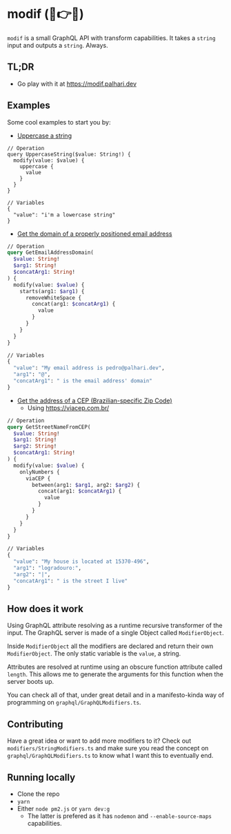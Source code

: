 # **modif** (🍖👉🥪)

`modif` is a small GraphQL API with transform capabilities. It takes a `string` input and outputs a `string`. Always.

## TL;DR

- Go play with it at https://modif.palhari.dev

## Examples

Some cool examples to start you by:

- [Uppercase a string](https://studio.apollographql.com/sandbox/explorer?endpoint=https%3A%2F%2Fmodif.palhari.dev%2F&explorerURLState=N4IgJg9gxgrgtgUwHYBcQC4QEcYIE4CeABAKoAOZ%2BUAhgM4IDKKeAlkgOYAUAJAG7UAbXOiJNWHAIQBKIsAA6SIkTgQwLAGYFO-IQhF9BuGfMVKiMClToJZCs2Z247ZgL7O3SFyAA0Ifq2oAIwEEWgwQEyU5P0MEaJFolgByOCJqIgEIAHcreiJaZjZ2aIUvFyA)

```data
// Operation
query UppercaseString($value: String!) {
  modify(value: $value) {
    uppercase {
      value
    }
  }
}

// Variables
{
  "value": "i'm a lowercase string"
}
```

- [Get the domain of a properly positioned email address](https://studio.apollographql.com/sandbox/explorer?endpoint=https%3A%2F%2Fmodif.palhari.dev%2F&explorerURLState=N4IgJg9gxgrgtgUwHYBcQC4QEcYIE4CeABAOIIoCicAhgJYA2AgmGHggM7sAiENtSACgA6SIkQAkAN2r1c6IgGUUefgHMAhCLHjqeVQEZ5SlUg1aJUCEijUUjPYcXK1mpAEoiwc3AhhaAMwIBaVkEeSkZXA8vUTEidhRdFHYBXQNwtP1o8ziiNh9JBAB1AAtaFAQFAAdqKARPHNyiS2tbVIdwlps7B2zYpriQ3EbcgF8RonH%2ByfMpqZAAGhBpFWoAI3oODBAYsSFlyIR9%2BX2AWWIEPnoiahY2TiJadiIqhFYIAAEa%2BhLdWgA6MAIST7BbmfaZY5EfYfUHgkBdWz2AxQ-aPZ4oEr1S50a63VgcdgAciIkD4SH2IlGIFGQA)

```graphql
// Operation
query GetEmailAddressDomain(
  $value: String!
  $arg1: String!
  $concatArg1: String!
) {
  modify(value: $value) {
    starts(arg1: $arg1) {
      removeWhiteSpace {
        concat(arg1: $concatArg1) {
          value
        }
      }
    }
  }
}

// Variables
{
  "value": "My email address is pedro@palhari.dev",
  "arg1": "@",
  "concatArg1": " is the email address' domain"
}
```

- [Get the address of a CEP (Brazilian-specific Zip Code)](https://studio.apollographql.com/sandbox/explorer?endpoint=https%3A%2F%2Fmodif.palhari.dev%2F&explorerURLState=N4IgJg9gxgrgtgUwHYBcQC4QEcYIE4CeABAOIIoDKKeC5AcgIaIBieEcAwgKIAKAFAB0kRIgBIAbgwA2udESp4AlkgDmAQiEjRDPCoCMchcvWaxOlQCZD1YxuFioEJFAYoAgroPybquwEoiYFM4CDBFADMCPkkZBDkJaVwAoPsRJykCOngAI3wAZ0DTERFxRQZuHkLU4pFclAB3WiQ%2Bcy9tTwAaInMrM10LZKKa4sdnVxbPeNGXd09B6uHimNwhxYBfVeKNhaJtmr3doW2QDpBJJQZsqQQ8jBAUkQEzxIQnuSeAWWIACwgYPIQREUBSk0FcCDA3RQRD0AFYAMwAdgADABaAAsAE4AGxPDqmJ6tN5EJ6glR4BiQGBsdB4gkgHrEp4AHzp9ie01cHn0TJAQIKKG%2BgLy1Fo0IAkkQpIpxK8QEcQGsgA)
  - Using https://viacep.com.br/

```graphql
// Operation
query GetStreetNameFromCEP(
  $value: String!
  $arg1: String!
  $arg2: String!
  $concatArg1: String!
) {
  modify(value: $value) {
    onlyNumbers {
      viaCEP {
        between(arg1: $arg1, arg2: $arg2) {
          concat(arg1: $concatArg1) {
            value
          }
        }
      }
    }
  }
}

// Variables
{
  "value": "My house is located at 15370-496",
  "arg1": "logradouro:",
  "arg2": "|",
  "concatArg1": " is the street I live"
}
```

## How does it work

Using GraphQL attribute resolving as a runtime recursive transformer of the input. The GraphQL server is made of a single Object called `ModifierObject`.

Inside `ModifierObject` all the modifiers are declared and return their own `ModifierObject`. The only static variable is the `value`, a string.

Attributes are resolved at runtime using an obscure function attribute called `length`. This allows me to generate the arguments for this function when the server boots up.

You can check all of that, under great detail and in a manifesto-kinda way of programming on `graphql/GraphQLModifiers.ts`.

## Contributing

Have a great idea or want to add more modifiers to it? Check out `modifiers/StringModifiers.ts` and make sure you read the concept on `graphql/GraphQLModifiers.ts` to know what I want this to eventually end.

## Running locally

- Clone the repo
- `yarn`
- Either `node pm2.js` or `yarn dev:g`
  - The latter is prefered as it has `nodemon` and `--enable-source-maps` capabilities.
